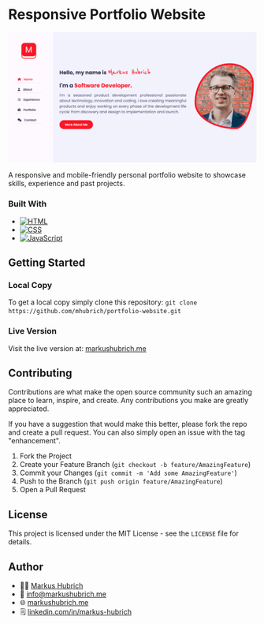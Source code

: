# Responsive Portfolio Website

[![Portfolio Website][product-screenshot]](http://markushubrich.me)

A responsive and mobile-friendly personal portfolio website to showcase skills, experience and past projects.

### Built With

* [![HTML][HTML.com]][HTML-url]
* [![CSS][CSS.com]][CSS-url]
* [![JavaScript][JavaScript.com]][JavaScript-url]


## Getting Started

### Local Copy

To get a local copy simply clone this repository: `git clone https://github.com/mhubrich/portfolio-website.git`

### Live Version

Visit the live version at: [markushubrich.me](http://markushubrich.me)

## Contributing

Contributions are what make the open source community such an amazing place to learn, inspire, and create. Any contributions you make are greatly appreciated.

If you have a suggestion that would make this better, please fork the repo and create a pull request. You can also simply open an issue with the tag "enhancement".

1. Fork the Project
2. Create your Feature Branch (`git checkout -b feature/AmazingFeature`)
3. Commit your Changes (`git commit -m 'Add some AmazingFeature'`)
4. Push to the Branch (`git push origin feature/AmazingFeature`)
5. Open a Pull Request

## License

This project is licensed under the MIT License - see the `LICENSE` file for details.

## Author

* 👨‍💻 [Markus Hubrich](https://github.com/mhubrich)
* 📧 [info@markushubrich.me](mailto:info@markushubrich.me)
* 🌐 [markushubrich.me](http://markushubrich.me)
* 🗒️ [linkedin.com/in/markus-hubrich](https://www.linkedin.com/in/markus-hubrich)


<!-- MARKDOWN LINKS & IMAGES -->
<!-- https://www.markdownguide.org/basic-syntax/#reference-style-links -->
[product-screenshot]: images/preview.png
[HTML.com]: https://img.shields.io/badge/HTML5-E34F26?style=for-the-badge&logo=html5&logoColor=white
[HTML-url]: https://html.spec.whatwg.org/multipage/
[CSS.com]: https://img.shields.io/badge/CSS3-1572B6?style=for-the-badge&logo=css3&logoColor=white
[CSS-url]: https://www.w3.org/Style/CSS/Overview.en.html
[JavaScript.com]: https://img.shields.io/badge/JavaScript-F7DF1E?style=for-the-badge&logo=javascript&logoColor=black
[JavaScript-url]: https://developer.mozilla.org/en-US/docs/Web/JavaScript